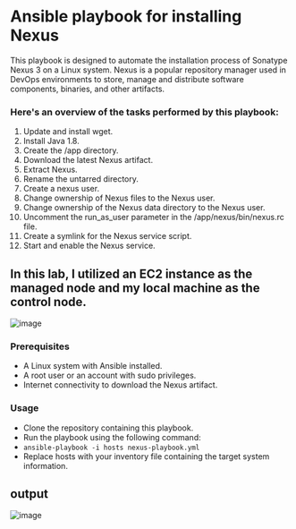# Ansible playbook for installing Nexus

This playbook is designed to automate the installation process of Sonatype Nexus 3 on a Linux system.
Nexus is a popular repository manager used in DevOps environments to store, manage and distribute software components, binaries, and other artifacts.

### Here's an overview of the tasks performed by this playbook:

1. Update and install wget.
2. Install Java 1.8.
3. Create the /app directory.
4. Download the latest Nexus artifact.
5. Extract Nexus.
6. Rename the untarred directory.
7. Create a nexus user.
8. Change ownership of Nexus files to the Nexus user.
9. Change ownership of the Nexus data directory to the Nexus user.
10. Uncomment the run_as_user parameter in the /app/nexus/bin/nexus.rc file.
11. Create a symlink for the Nexus service script.
12. Start and enable the Nexus service.


## In this lab, I utilized an EC2 instance as the managed node and my local machine as the control node.
![image](https://user-images.githubusercontent.com/28235504/218207407-065876f1-28c7-4415-b707-417e9f462e26.png)


### Prerequisites
  - A Linux system with Ansible installed.
  - A root user or an account with sudo privileges.
  - Internet connectivity to download the Nexus artifact.

### Usage
  - Clone the repository containing this playbook.
  - Run the playbook using the following command:
  - ``` ansible-playbook -i hosts nexus-playbook.yml ```
  - Replace hosts with your inventory file containing the target system information.

## output
![image](https://user-images.githubusercontent.com/28235504/218207610-37b346c9-0dc6-4781-8b22-56bdd28397f7.png)

